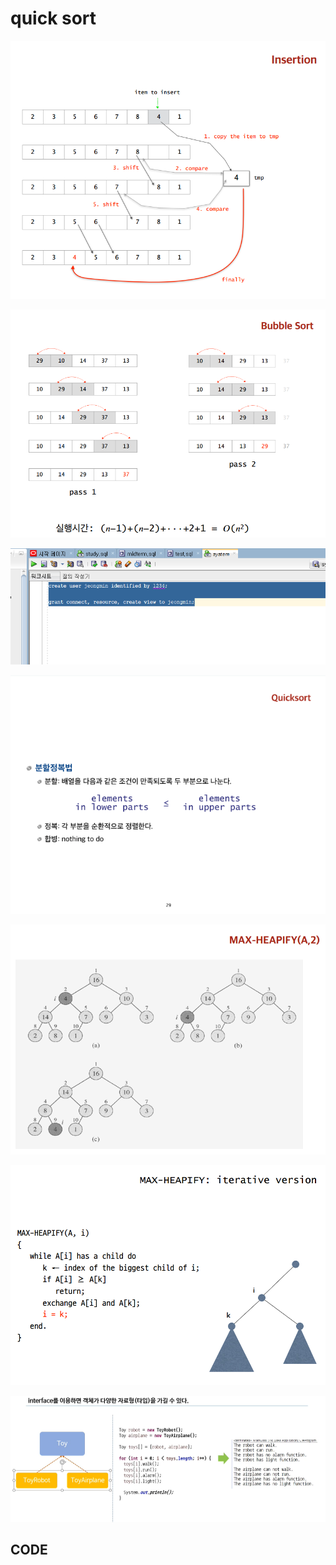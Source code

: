 # quick sort

![](../.gitbook/assets/image%20%2825%29.png)

![](../.gitbook/assets/image%20%2831%29.png)

![](../.gitbook/assets/image%20%2840%29.png)

![](../.gitbook/assets/image%20%2851%29.png)

![](../.gitbook/assets/image%20%2836%29.png)

![](../.gitbook/assets/image%20%289%29.png)

![](../.gitbook/assets/image%20%2854%29.png)

## CODE

```java

```

